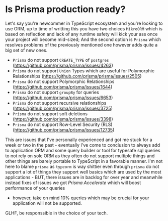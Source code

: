 # Is Prisma production ready?

Let's say you're newcommer in TypeScript ecosystem and you're looking to use ORM,
up to time of writting this you have two choices `MikroORM` which is based on
reflection and lack of any runtime safety will kick your ass once your project
will become mid-sized; And the second option is `Prisma` which resolves problems
of the previously mentioned one however adds quite a big set of new ones.

- `Prisma` do not support `CREATE_TYPE` of `postgres` (https://github.com/prisma/prisma/issues/4263)
- `Prisma` do not support `Union` Types which are useful for Polymorphic Relationships (https://github.com/prisma/prisma/issues/2505)
- `Prisma` do not support Polymorphic Relationships (https://github.com/prisma/prisma/issues/1644)
- `Prisma` do not support `groupBy` for queries (https://github.com/prisma/prisma/issues/6653)
- `Prisma` do not support recursive relationships (https://github.com/prisma/prisma/issues/3725)
- `Prisma` do not support soft deletions (https://github.com/prisma/prisma/issues/3398)
- `Prisma` do not support Row-Level Security (RLS) (https://github.com/prisma/prisma/issues/12735)

This are issues that I've personally experienced and got me stuck for a week or two in the past - eventually I've come
to conclusion to always add to application ORM and some query builder or tool for typesafe sql queries to not rely on
sole ORM as they often do not support multiple things and other things are barely portable to TypeScript in a favorable
manner. I'm not here to blame `prisma` as `typeorm` is way shittier even through `prisma` do not support a lot of
things they support well basics which are used by the most applications - BUT, there issues are in backlog for over
year and meanwhile instead fixes of issues we got *Prisma Accelerate* which will boost performance of your queries
- however, take on mind 10% queries which may be crucial for your application will not be supported.

GLHF, be responssible in the choice of your tech.
